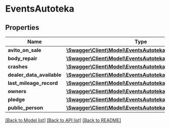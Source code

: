 # EventsAutoteka

## Properties
Name | Type | Description | Notes
------------ | ------------- | ------------- | -------------
**avito_on_sale** | [**\Swagger\Client\Model\EventsAutotekaAvitoOnSale**](EventsAutotekaAvitoOnSale.md) |  | [optional] 
**body_repair** | [**\Swagger\Client\Model\EventsAutotekaBodyRepair**](EventsAutotekaBodyRepair.md) |  | [optional] 
**crashes** | [**\Swagger\Client\Model\EventsAutotekaCrashes**](EventsAutotekaCrashes.md) |  | [optional] 
**dealer_data_available** | [**\Swagger\Client\Model\EventsAutotekaDealerDataAvailable**](EventsAutotekaDealerDataAvailable.md) |  | [optional] 
**last_mileage_record** | [**\Swagger\Client\Model\EventsAutotekaLastMileageRecord**](EventsAutotekaLastMileageRecord.md) |  | [optional] 
**owners** | [**\Swagger\Client\Model\EventsAutotekaOwners**](EventsAutotekaOwners.md) |  | [optional] 
**pledge** | [**\Swagger\Client\Model\EventsAutotekaPledge**](EventsAutotekaPledge.md) |  | [optional] 
**public_person** | [**\Swagger\Client\Model\EventsAutotekaPublicPerson**](EventsAutotekaPublicPerson.md) |  | [optional] 

[[Back to Model list]](../../README.md#documentation-for-models) [[Back to API list]](../../README.md#documentation-for-api-endpoints) [[Back to README]](../../README.md)

